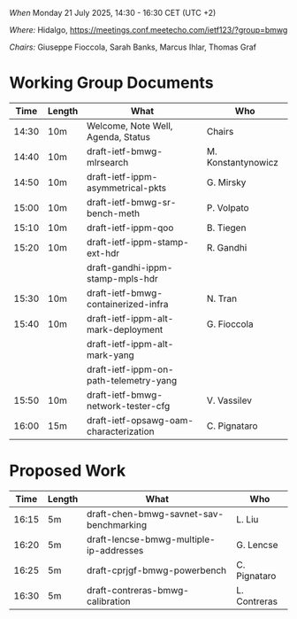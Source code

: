 *When*   Monday 21 July 2025, 14:30 - 16:30 CET (UTC +2)

*Where:*  Hidalgo, https://meetings.conf.meetecho.com/ietf123/?group=bmwg

*Chairs:* Giuseppe Fioccola, Sarah Banks, Marcus Ihlar, Thomas Graf

# Working Group Documents

| Time    | Length | What                                        | Who          |
|---------|--------|---------------------------------------------|--------------|
| 14:30   | 10m    | Welcome, Note Well, Agenda, Status          | Chairs       |
| 14:40   | 10m    | draft-ietf-bmwg-mlrsearch                   | M. Konstantynowicz |
| 14:50   | 10m    | draft-ietf-ippm-asymmetrical-pkts           | G. Mirsky    |
| 15:00   | 10m    | draft-ietf-bmwg-sr-bench-meth               | P. Volpato   |
| 15:10   | 10m    | draft-ietf-ippm-qoo                         | B. Tiegen    |
| 15:20   | 10m    | draft-ietf-ippm-stamp-ext-hdr               | R. Gandhi    |
|         |        | draft-gandhi-ippm-stamp-mpls-hdr            |              |
| 15:30   | 10m    | draft-ietf-bmwg-containerized-infra         | N. Tran      |
| 15:40   | 10m    | draft-ietf-ippm-alt-mark-deployment         | G. Fioccola  |
|         |        | draft-ietf-ippm-alt-mark-yang               |              |
|         |        | draft-ietf-ippm-on-path-telemetry-yang      |              |
| 15:50   | 10m    | draft-ietf-bmwg-network-tester-cfg          | V. Vassilev  |
| 16:00   | 15m    | draft-ietf-opsawg-oam-characterization      | C. Pignataro |

# Proposed Work

| Time    | Length | What                                        | Who          |
|---------|--------|---------------------------------------------|--------------|
| 16:15   | 5m     | draft-chen-bmwg-savnet-sav-benchmarking     | L. Liu       |
| 16:20   | 5m     | draft-lencse-bmwg-multiple-ip-addresses     | G. Lencse    |
| 16:25   | 5m     | draft-cprjgf-bmwg-powerbench                | C. Pignataro |
| 16:30   | 5m     | draft-contreras-bmwg-calibration            | L. Contreras |
